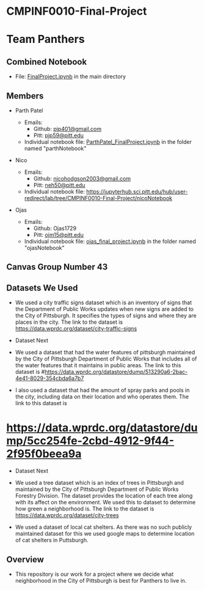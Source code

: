 # CMPINF0010-Final-Project
# Team Panthers

## Combined Notebook
* File: [FinalProject.ipynb](./FinalProject.ipynb) in the main directory

## Members
* Parth Patel 
    * Emails:
        * Github: pjp401@gmail.com
        * Pitt: pjp59@pitt.edu
    * Individual notebook file: [ParthPatel_FinalProject.ipynb](./parthNotebook/ParthPatel_FinalProject.ipynb) in the folder named "parthNotebook"
 
* Nico
    * Emails:
        * Github: nicohodgson2003@gmail.com
        * Pitt: neh50@pitt.edu
    * Individual notebook file: https://jupyterhub.sci.pitt.edu/hub/user-redirect/lab/tree/CMPINF0010-Final-Project/nicoNotebook
* Ojas
    * Emails:
        * Github: Ojas1729
        * Pitt: ojm15@pitt.edu
    * Individual notebook file: [ojas_final_project.ipynb](./ojasNotebook/ojas_final_roject.ipynb) in the folder named "ojasNotebook"
## Canvas Group Number 43

## Datasets We Used
* We used a city traffic signs dataset which is an inventory of signs that the Department of Public Works updates when new signs are added to the City of Pittsburgh. It specifies the types of signs and where they are places in the city. The link to the dataset is https://data.wprdc.org/dataset/city-traffic-signs

* Dataset Next
* We used a dataset that had the water features of pittsburgh maintained by the City of Pittsburgh Department of Public Works that includes all of the water features that it maintains in public areas. The link to this dataset is #https://data.wprdc.org/datastore/dump/513290a6-2bac-4e41-8029-354cbda6a7b7
* I also used a dataset that had the amount of spray parks and pools in the city, including data on their location and who operates them. The link to this dataset is 
# https://data.wprdc.org/datastore/dump/5cc254fe-2cbd-4912-9f44-2f95f0beea9a

* Dataset Next

* We used a tree dataset which is an index of trees in Pittsburgh and maintained by the City of Pittsburgh Department of Public Works Forestry Division. The dataset provides the location of each tree along with its affect on the environment. We used this to dataset to determine how green a neighborhood is. The link to the dataset is https://data.wprdc.org/dataset/city-trees


* We used a dataset of local cat shelters. As there was no such publicly maintained dataset for this we used google maps to determine location of cat shelters in Puttsburgh.

## Overview
* This repository is our work for a project where we decide what neighborhood in the City of Pittsburgh is best for Panthers to live in.